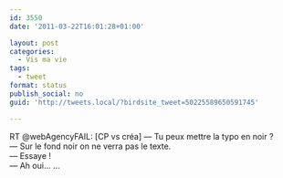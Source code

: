 ```yaml
---
id: 3550
date: '2011-03-22T16:01:28+01:00'

layout: post
categories:
  - Vis ma vie
tags:
  - tweet
format: status
publish_social: no
guid: 'http://tweets.local/?birdsite_tweet=50225589650591745'

---
```


RT @webAgencyFAIL: \[CP vs créa\] — Tu peux mettre la typo en noir ?  
 — Sur le fond noir on ne verra pas le texte.  
 — Essaye !  
 — Ah oui… …
